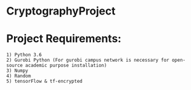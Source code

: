 # CryptographyProject

# Project Requirements:

    1) Python 3.6
    2) Gurobi Python (For gurobi campus network is necessary for open-source academic purpose installation)
    3) Numpy
    4) Random
    5) tensorFlow & tf-encrypted
